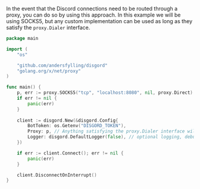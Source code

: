 In the event that the Discord connections need to be routed through a proxy, you can do so by using this approach.
In this example we will be using SOCKS5, but any custom implementation can be used as long as they satisfy the `proxy.Dialer` interface.

```go
package main

import (
	"os"

	"github.com/andersfylling/disgord"
	"golang.org/x/net/proxy"
)

func main() {
	p, err := proxy.SOCKS5("tcp", "localhost:8080", nil, proxy.Direct)
	if err != nil {
		panic(err)
	}
	
	client := disgord.New(&disgord.Config{
		BotToken: os.Getenv("DISGORD_TOKEN"),
		Proxy: p, // Anything satisfying the proxy.Dialer interface will work
		Logger: disgord.DefaultLogger(false), // optional logging, debug=false
	})

	if err := client.Connect(); err != nil {
		panic(err)
	}

	client.DisconnectOnInterrupt()
}
```